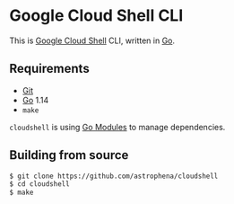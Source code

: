 # Google Cloud Shell CLI

This is [Google Cloud Shell] CLI, written in [Go].

## Requirements

* [Git]
* [Go] 1.14
* `make`

`cloudshell` is using [Go Modules] to manage dependencies.

## Building from source

```sh
$ git clone https://github.com/astrophena/cloudshell
$ cd cloudshell
$ make
```

[Google Cloud Shell]: https://cloud.google.com/shell/
[Git]: https://git-scm.com
[Go]: https://golang.org
[Go Modules]: https://github.com/golang/go/wiki/Modules

